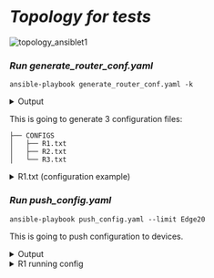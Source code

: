 # ***Topology for tests***

![topology_ansiblet1](https://user-images.githubusercontent.com/50756076/58367722-a2c46780-7ee2-11e9-83c0-2cfe1c9e01cd.jpg)

### ***Run generate_router_conf.yaml***
```
ansible-playbook generate_router_conf.yaml -k
```
<details>
<summary>Output</summary>
<pre>
PLAY [localhost] ********************************************************************************

TASK [Get login vars] ***************************************************************************
ok: [localhost]

TASK [Generate configuration files] *************************************************************
changed: [localhost] => (item={u'ntp1': u'10.0.0.1', u'lo_ip_add': u'2.0.1.1 255.255.255.0', u'ntp2': u'192.168.1.50', u'lo_number': 1, u'dns1': u'192.168.1.50', u'hostname': u'R1', u'lo_description': u'test R1'})
changed: [localhost] => (item={u'ntp1': u'10.0.0.1', u'lo_ip_add': u'2.0.2.1 255.255.255.0', u'ntp2': u'192.168.1.50', u'lo_number': 1, u'dns1': u'192.168.1.50', u'hostname': u'R2', u'lo_description': u'test R2'})
changed: [localhost] => (item={u'ntp1': u'10.0.0.1', u'lo_ip_add': u'2.0.3.1 255.255.255.0', u'ntp2': u'192.168.1.50', u'lo_number': 1, u'dns1': u'192.168.1.50', u'hostname': u'R3', u'lo_description': u'test R3'})

PLAY RECAP **************************************************************************************
localhost                  : ok=2    changed=1    unreachable=0    failed=0    skipped=0    rescued=0    ignored=0
</pre>
</details>

This is going to generate 3 configuration files: 
```
├── CONFIGS
│   ├── R1.txt
│   ├── R2.txt
│   └── R3.txt
```

<details>
<summary>R1.txt (configuration example)</summary>
<pre>
service timestamps debug datetime msec localtime show-timezone
service timestamps log datetime msec localtime show-timezone
service password-encryption
!
ip domain name test.com
ip name-server 192.168.1.50
ntp server 10.0.0.1
ntp server 192.168.1.50
!
ip ssh version 2
!
interface Loopback1
 description test R1
 ip address 2.0.1.1 255.255.255.0
!
no ip http server
no ip http secure-server
!
access-list 10 permit 10.0.0.0 0.255.255.255
access-list 10 permit 192.168.1.0 0.0.0.255
!
line vty 0 4
 access-class 10 in
 login local
 transport input ssh
line vty 5 15
 access-class 10 in
 login local
 transport input ssh
!

</pre>
</details>

### ***Run push_config.yaml***
```
ansible-playbook push_config.yaml --limit Edge20
```

This is going to push configuration to devices.

<details>
<summary>Output</summary>
<pre>
TASK [Get login vars] ***************************************************************************
ok: [R1]
ok: [R2]
ok: [R3]

TASK [Define login] *****************************************************************************
ok: [R1]
ok: [R2]
ok: [R3]

TASK [push config] ******************************************************************************
changed: [R1]
changed: [R2]
changed: [R3]

TASK [Save running-config] **********************************************************************
changed: [R1]
changed: [R2]
changed: [R3]

TASK [Compare startup to running-config] ********************************************************
ok: [R1]
ok: [R3]
ok: [R2]

PLAY RECAP **************************************************************************************
R1 : ok=5    changed=2    unreachable=0    failed=0    skipped=0    rescued=0    ignored=0                       
R2 : ok=5    changed=2    unreachable=0    failed=0    skipped=0    rescued=0    ignored=0                       
R3 : ok=5    changed=2    unreachable=0    failed=0    skipped=0    rescued=0    ignored=0                                         

</pre>
</details>
<details>
<summary>R1 running config</summary>
<pre>
Building configuration...

Current configuration : 2117 bytes
!
upgrade fpd auto
version 12.4
service timestamps debug datetime msec localtime show-timezone
service timestamps log datetime msec localtime show-timezone
service password-encryption
!
hostname R1
!
boot-start-marker
boot-end-marker
!
logging message-counter syslog
!
no aaa new-model
ip source-route
no ip icmp rate-limit unreachable
ip cef
!
!
!
!
no ip domain lookup
ip domain name test.com
ip name-server 192.168.1.50
no ipv6 cef
ntp server 10.0.0.1
ntp server 192.168.1.50
!
multilink bundle-name authenticated
!
!
!
!
!
!
!
!
!
!
!
!
!
!
!
!
memory-size iomem 32
username cisco privilege 15 secret 5 $1$jlv/$wuFQnbRy0H.IKbFKHMM2p0
username krzys privilege 15 secret 5 $1$UHmH$5WEHSDbEl48IoMjzqTm0f1
username ola privilege 15 secret 5 $1$JCIu$auos.crlcffhm4gn0MuuM1
username maciek privilege 15 secret 5 $1$JlBs$y2XBpwOXnjd1E9.4wgL3L1
username adam privilege 15 secret 5 $1$cmVU$ohKJ3fSwRxQC.s2c.ytmu0
archive
 log config
  hidekeys
!
!
!
!
!
ip tcp synwait-time 5
ip ssh version 2
!
!
!
!
interface Loopback1
 description test R1
 ip address 2.0.1.1 255.255.255.0
!
interface Ethernet0/0
 no ip address
 shutdown
 duplex auto
!
interface GigabitEthernet0/0
 ip address 10.0.0.2 255.255.255.0
 duplex full
 speed 1000
 media-type gbic
 negotiation auto
!
interface GigabitEthernet1/0
 ip address 20.0.0.1 255.255.255.252
 negotiation auto
!
interface GigabitEthernet2/0
 no ip address
 shutdown
 negotiation auto
!
ip forward-protocol nd
ip route 0.0.0.0 0.0.0.0 10.0.0.1
ip route 20.1.0.0 255.255.255.252 20.0.0.2
ip route 100.0.0.0 255.255.255.0 20.0.0.2
no ip http server
no ip http secure-server
!
!
!
access-list 10 permit 10.0.0.0 0.255.255.255
access-list 10 permit 192.168.1.0 0.0.0.255
no cdp log mismatch duplex
!
!
!
!
!
!
control-plane
!
!
!
mgcp fax t38 ecm
!
!
!
!
gatekeeper
 shutdown
!
!
line con 0
 exec-timeout 0 0
 privilege level 15
 logging synchronous
 stopbits 1
line aux 0
 exec-timeout 0 0
 privilege level 15
 logging synchronous
 stopbits 1
line vty 0 4
 access-class 10 in
 login local
 transport input ssh
line vty 5 15
 access-class 10 in
 login local
 transport input ssh
!
end


</pre>
</details>
